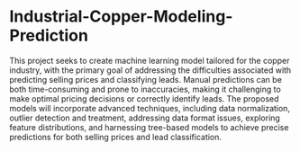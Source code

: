 # Industrial-Copper-Modeling-Prediction
This project seeks to create machine learning model tailored for the copper industry, with the primary goal of addressing the difficulties associated with predicting selling prices and classifying leads. Manual predictions can be both time-consuming and prone to inaccuracies, making it challenging to make optimal pricing decisions or correctly identify leads. The proposed models will incorporate advanced techniques, including data normalization, outlier detection and treatment, addressing data format issues, exploring feature distributions, and harnessing tree-based models to achieve precise predictions for both selling prices and lead classification.
